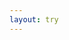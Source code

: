 ```yaml
---
layout: try
---
```


<div id="katacoda-scenario"
        data-katacoda-id="envoyproxy/blue-green-deployments"
        data-katacoda-ctatext="Continue Learning"
        data-katacoda-ctaurl="https://www.envoyproxy.io/try"
        data-katacoda-color="#b12d77"
        data-katacoda-secondary="#1f0d42"
        data-katacoda-background="#fff"
        data-katacoda-hideprogress="true"
        data-katacoda-font="Open Sans"
        data-katacoda-fontheader="Open Sans" style="height:650px;">
      </div>
<script src="https://katacoda.com/embed.js"></script>

